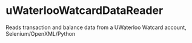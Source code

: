 # uWaterlooWatcardDataReader
Reads transaction and balance data from a UWaterloo Watcard account, Selenium/OpenXML/Python
